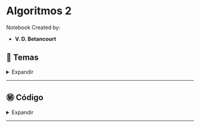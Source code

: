 # Algoritmos 2

Notebook Created by:

- **V. D. Betancourt**




## 📑 Temas

<details>
    <summary> Expandir </summary>

1. Programación Dinámica

2. Ramificación y Poda vs Algoritmo de Fuerza Bruta

3. Descenso del Gradiente y Optimización

![](https://github.com/vbleal/AlgoritmosOptimizacion/blob/main/Imag/Imag_Algoritmos_2.png)

Créditos: Imagen de [ResearchGate](https://www.researchgate.net/profile/Angel-Sanchez-Ruiz-2/publication/344388136/figure/fig9/AS:939994705305603@1601123610646/Figura-3511-Descenso-de-gradiente-estocastico-SGD-Arizan-R-y-Hassibi-B-2019.png)
   
</details>

----------------




## ㊙️ **Código**

<details>
    <summary> Expandir </summary>

Véase el Notebook:

- [Algoritmos Notebook 2](https://github.com/vbleal/AlgoritmosOptimizacion/blob/main/AO2/GH_Algoritmos_02.ipynb)

</details>

----------------


